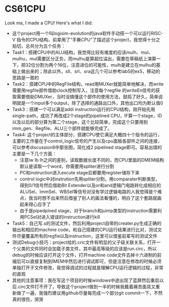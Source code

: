 # CS61CPU

Look ma, I made a CPU! Here's what I did:

* 这个project用一个叫logisim-evolution的java软件手动搭一个可以运行RISC-V 指令的CPU结构，前辈用了“手撕CPU”了描述这个project，我觉得十分之贴切，总共分为五个任务：
* Task1：搭建CPU中的ALU结构，我觉得比较有难度的应该mulh、mul、mulhu，mul需要区分正负，而mulhu是算超位溢出，需要在草稿纸上演算一下，把32位分割为两个16位，注意进位的可能性，mulh是建立在mulhu的基础上做出来的；除此以外，sll、srl、sra这几个可以参考lab5的ex5，移动的思路是一致的
* Task2：搭建CPU中的RegFile结构，read用MUXer就能简单地解决，而write需要用regfile部件借助clock控制写入，注意每个regfile 的writeEn信号的获取需要借助DMUXer，当时没搞懂这个部件的使用方法，鼓捣了好久，简单说明就是一个input多个output，除了选择的通路出口外，其他出口均为默认值0
* Task3：搭建一个可以满足addi instruction运行的CPU结构，刚开始先用single-path，成功了再改成2个stage的pipelined CPU，IF算一个stage，ID以及以后的部分算为第二个stage，这个比较简单，完成这个只要用到imm_gen、Regfile、ALU三个部件就能够完成了。
* Task4: 这个project的主体部分，搭建CPU使它满足大概四十个指令的运行，主要的工作量在于control_logic信号的产生以及cpu面板各部件之间的连接，可以参考discussion8中那张图，简化成2 pipelined stage即可。容易出错的主要是一下几个方面：
  * 注意lw lb lh之间的差别，读取数据长度不同的，而CPU里面的DMEM结构默认是读取一个word，你需要用spliter进行分割
  * PC和instruction进入excute stage后都要用register储存下来
  * control logic中对instrution先用spliter分割，用comparater判断类型，得到0/1信号然后借助Bit Extender以及or和and逻辑门电路转化成相应的ALUSel、ImmSel、WBSel等信号对没有学过逻辑电路的人我觉得是个难点，我当时想不出来然后借鉴了别人的画法看懂的，明白了这个套路就画起来得心应手了
  * 由于是pipedpined stage，对于branch和juimp类型的instruction需要利用PCSel对进入错误的instruction进行kill
* Task5：自己写.s的测试文件，然后利用project自带的creater.py生成正确的输出和相应的machine code，和自己搭建的CPU运行结果进行比对，测试文件尽量覆盖所有的regfie以及instruction，这里可以借鉴前辈写的测试文件
* 测试Debug小技巧：project给的.cric文件有明显的父子级关联关系，打开一个父类的文件同时会加载子类文件，其中最高等级的应该是run.circ，所以debug的时候应该打开这个文件，打开machine code文件去掉十六进制的前缀后可以直接复制到IMEM中然后进行调试即可，但是注意在修改的时候必须单独打开子文件修改，我觉得调试的过程就是理解CPU运行逻辑的过程，非常的直观
* 其他的注意事项：我在写这个项目的时候windows中途出现了蓝屏然后重启以后.circ文件打不开了，导致这个project做到一半的时候我戴着痛苦面具又重新做了一遍，我强烈建议用github尽量每完成一个部分git commit一下，不然真的很伤，哭哭



